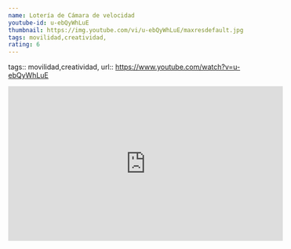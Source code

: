 ```yaml
---
name: Lotería de Cámara de velocidad
youtube-id: u-ebQyWhLuE
thumbnail: https://img.youtube.com/vi/u-ebQyWhLuE/maxresdefault.jpg
tags: movilidad,creatividad,
rating: 6
---
```

tags:: movilidad,creatividad,
url:: https://www.youtube.com/watch?v=u-ebQyWhLuE

<iframe width='560' height='315' src='https://www.youtube.com/embed/u-ebQyWhLuE' title='YouTube video player' frameborder='0' allow='accelerometer; autoplay; clipboard-write; encrypted-media; gyroscope; picture-in-picture; web-share' allowfullscreen></iframe>


